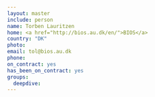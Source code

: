 ```yaml
---
layout: master
include: person
name: Torben Lauritzen
home: <a href="http://bios.au.dk/en/">BIOS</a>
country: "DK"
photo:
email: tol@bios.au.dk
phone:
on_contract: yes
has_been_on_contract: yes
groups:
  deepdive:
---
```

